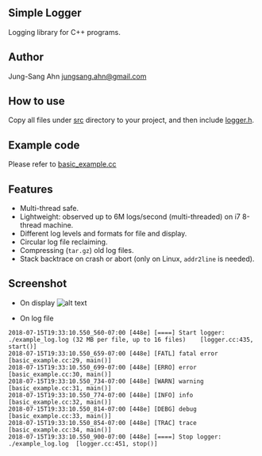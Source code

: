 Simple Logger
---
Logging library for C++ programs.

Author
---
Jung-Sang Ahn <jungsang.ahn@gmail.com>

How to use
---
Copy all files under [src](src) directory to your project, and then include [logger.h](src/logger.h).

Example code
---
Please refer to [basic_example.cc](example/basic_example.cc)

Features
---
* Multi-thread safe.
* Lightweight: observed up to 6M logs/second (multi-threaded) on i7 8-thread machine.
* Different log levels and formats for file and display.
* Circular log file reclaiming.
* Compressing (`tar.gz`) old log files.
* Stack backtrace on crash or abort (only on Linux, `addr2line` is needed).

Screenshot
---
* On display
![alt text](https://user-images.githubusercontent.com/5001031/42741399-bdba0612-8866-11e8-902c-0f52b2e70d00.jpg "Screenshot")

* On log file
```
2018-07-15T19:33:10.550_560-07:00 [448e] [====] Start logger: ./example_log.log (32 MB per file, up to 16 files)    [logger.cc:435, start()]
2018-07-15T19:33:10.550_659-07:00 [448e] [FATL] fatal error [basic_example.cc:29, main()]
2018-07-15T19:33:10.550_699-07:00 [448e] [ERRO] error   [basic_example.cc:30, main()]
2018-07-15T19:33:10.550_734-07:00 [448e] [WARN] warning [basic_example.cc:31, main()]
2018-07-15T19:33:10.550_774-07:00 [448e] [INFO] info    [basic_example.cc:32, main()]
2018-07-15T19:33:10.550_814-07:00 [448e] [DEBG] debug   [basic_example.cc:33, main()]
2018-07-15T19:33:10.550_854-07:00 [448e] [TRAC] trace   [basic_example.cc:34, main()]
2018-07-15T19:33:10.550_900-07:00 [448e] [====] Stop logger: ./example_log.log  [logger.cc:451, stop()]
```

